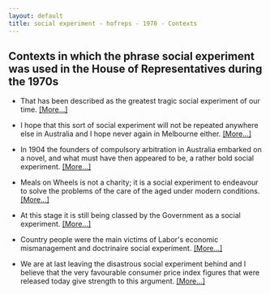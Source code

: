 ```yaml
---
layout: default
title: social experiment - hofreps - 1970 - Contexts
---
```

## Contexts in which the phrase **social experiment** was used in the House of Representatives during the 1970s

* That has been described as the greatest tragic <span class="highlight">social experiment</span> of our time. [[More&hellip;]](https://historichansard.net/hofreps/1971/19710223_reps_27_hor71/#subdebate-28-0)

* I hope that this sort of <span class="highlight">social experiment</span> will not be repeated anywhere else in Australia and I hope never again in Melbourne either. [[More&hellip;]](https://historichansard.net/hofreps/1971/19711124_reps_27_hor75/#subdebate-24-0)

* In 1904 the founders of compulsory arbitration in Australia embarked on a novel, and what must have then appeared to be, a rather bold <span class="highlight">social experiment</span>. [[More&hellip;]](https://historichansard.net/hofreps/1973/19730412_reps_28_hor83/#subdebate-39-0)

* Meals on Wheels is not a charity; it is a <span class="highlight">social experiment</span> to endeavour to solve the problems of the care of the aged under modern conditions. [[More&hellip;]](https://historichansard.net/hofreps/1973/19730926_reps_28_hor85/#subdebate-31-0)

* At this stage it is still being classed by the Government as a <span class="highlight">social experiment</span>. [[More&hellip;]](https://historichansard.net/hofreps/1975/19751002_reps_29_hor96/#debate-38)

* Country people were the main victims of Labor's economic mismanagement and doctrinaire <span class="highlight">social experiment</span>. [[More&hellip;]](https://historichansard.net/hofreps/1976/19760826_reps_30_hor100/#subdebate-23-0)

* We are at last leaving the disastrous <span class="highlight">social experiment</span> behind and I believe that the very favourable consumer price index figures that were released today give strength to this argument. [[More&hellip;]](https://historichansard.net/hofreps/1979/19791024_reps_31_hor116/#subdebate-25-0)

